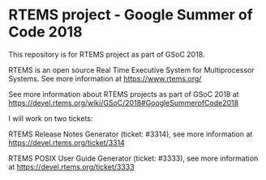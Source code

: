 # RTEMS project - Google Summer of Code 2018

This repository is for RTEMS project as part of GSoC 2018.

RTEMS is an open source Real Time Executive System for Multiprocessor Systems. See more information at https://www.rtems.org/

See more information about RTEMS projects as part of GSoC 2018 at https://devel.rtems.org/wiki/GSoC/2018#GoogleSummerofCode2018

I will work on two tickets:

RTEMS Release Notes Generator (ticket: #3314), see more information at https://devel.rtems.org/ticket/3314

RTEMS POSIX User Guide Generator (ticket: #3333), see more information at https://devel.rtems.org/ticket/3333
